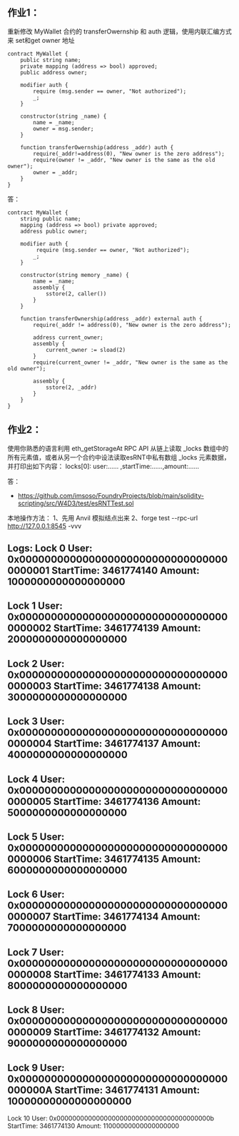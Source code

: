 
## 作业1：
重新修改 MyWallet 合约的 transferOwernship 和 auth 逻辑，使用内联汇编方式来 set和get owner 地址
```solidity
contract MyWallet { 
    public string name;
    private mapping (address => bool) approved;
    public address owner;

    modifier auth {
        require (msg.sender == owner, "Not authorized");
        _;
    }

    constructor(string _name) {
        name = _name;
        owner = msg.sender;
    } 

    function transferOwernship(address _addr) auth {
        require(_addr!=address(0), "New owner is the zero address");
        require(owner != _addr, "New owner is the same as the old owner");
        owner = _addr;
    }
}
```

答：
```solidity
contract MyWallet {
    string public name;
    mapping (address => bool) private approved;
    address public owner;

    modifier auth {
         require (msg.sender == owner, "Not authorized");
        _;
    }

    constructor(string memory _name) {
        name = _name;
        assembly {
            sstore(2, caller())
        }
    }

    function transferOwnership(address _addr) external auth {
        require(_addr != address(0), "New owner is the zero address");
        
        address current_owner;
        assembly {
            current_owner := sload(2)
        }
        require(current_owner != _addr, "New owner is the same as the old owner");

        assembly {
            sstore(2, _addr)
        }
    }
}
```

## 作业2：
使用你熟悉的语言利用 eth_getStorageAt RPC API 从链上读取 _locks 数组中的所有元素值，或者从另一个合约中设法读取esRNT中私有数组 _locks 元素数据，并打印出如下内容：
locks[0]: user:…… ,startTime:……,amount:……

答：
- https://github.com/imsoso/FoundryProjects/blob/main/solidity-scripting/src/W4D3/test/esRNTTest.sol 

本地操作方法：
1、先用 Anvil 模拟结点出来
2、forge test --rpc-url http://127.0.0.1:8545 -vvv

Logs:
  Lock 0
  User: 0x0000000000000000000000000000000000000001
  StartTime: 3461774140
  Amount: 1000000000000000000
  ----------------
  Lock 1
  User: 0x0000000000000000000000000000000000000002
  StartTime: 3461774139
  Amount: 2000000000000000000
  ----------------
  Lock 2
  User: 0x0000000000000000000000000000000000000003
  StartTime: 3461774138
  Amount: 3000000000000000000
  ----------------
  Lock 3
  User: 0x0000000000000000000000000000000000000004
  StartTime: 3461774137
  Amount: 4000000000000000000
  ----------------
  Lock 4
  User: 0x0000000000000000000000000000000000000005
  StartTime: 3461774136
  Amount: 5000000000000000000
  ----------------
  Lock 5
  User: 0x0000000000000000000000000000000000000006
  StartTime: 3461774135
  Amount: 6000000000000000000
  ----------------
  Lock 6
  User: 0x0000000000000000000000000000000000000007
  StartTime: 3461774134
  Amount: 7000000000000000000
  ----------------
  Lock 7
  User: 0x0000000000000000000000000000000000000008
  StartTime: 3461774133
  Amount: 8000000000000000000
  ----------------
  Lock 8
  User: 0x0000000000000000000000000000000000000009
  StartTime: 3461774132
  Amount: 9000000000000000000
  ----------------
  Lock 9
  User: 0x000000000000000000000000000000000000000A
  StartTime: 3461774131
  Amount: 10000000000000000000
  ----------------
  Lock 10
  User: 0x000000000000000000000000000000000000000b
  StartTime: 3461774130
  Amount: 11000000000000000000

